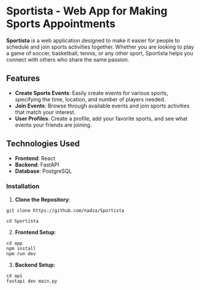 # Sportista - Web App for Making Sports Appointments

**Sportista** is a web application designed to make it easier for people to schedule and join sports activities together. Whether you are looking to play a game of soccer, basketball, tennis, or any other sport, Sportista helps you connect with others who share the same passion.

##  Features
- **Create Sports Events**: Easily create events for various sports, specifying the time, location, and number of players needed.
- **Join Events**: Browse through available events and join sports activities that match your interest.
- **User Profiles**: Create a profile, add your favorite sports, and see what events your friends are joining.

## Technologies Used
- **Frontend**: React
- **Backend**: FastAPI
- **Database**: PostgreSQL

### Installation
1. **Clone the Repository**:
```
git clone https://github.com/nadza/Sportista
```
```
cd Sportista
```
2. **Frontend Setup**:
```
cd app
npm install
npm run dev
```
3. **Backend Setup**:
```
cd api
fastapi dev main.py
```
